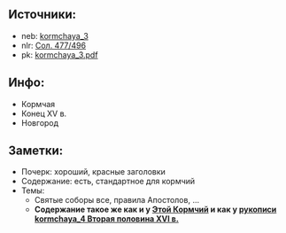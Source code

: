 ## Источники:

* neb: [kormchaya_3][neb]
* nlr: [Сол. 477/496][nlr]
* pk: [kormchaya_3.pdf][pk]

## Инфо:

* Кормчая
* Конец XV в.
* Новгород

## Заметки:

* Почерк: хороший, красные заголовки
* Содержание: есть, стандартное для кормчий
* Темы:
    * Святые соборы все, правила Апостолов, ...
    * **Содержание такое же как и у [Этой Кормчий][f_304i_206]
      и как у [рукописи kormchaya_4 Вторая половина XVI в.][kormchaya_4]**

[neb]: https://kp.rusneb.ru/item/material/kormchaya-3

[nlr]: https://nlr.ru/manuscripts/RA1527/elektronnyiy-katalog?ab=E40B1692-8A78-4543-8495-3AA0C4E1DEEE

[pk]: ../../../../../../pravoslavie/canons/kormchij/kormchaya_3.pdf


[f_304i_206]: ../../rsl/rsl304_i/f_304i_206.md

[kormchaya_4]: kormchaya_4.md





